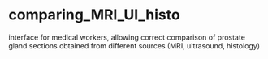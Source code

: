 # comparing_MRI_UI_histo
interface for medical workers, allowing correct comparison of prostate gland sections obtained from different sources (MRI, ultrasound, histology)
